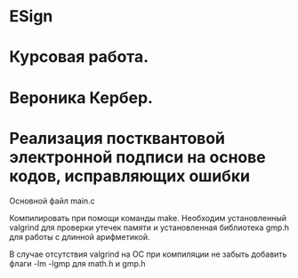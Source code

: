 # ESign

# Курсовая работа.

# Вероника Кербер.

# Реализация постквантовой электронной подписи на основе кодов, исправляющих ошибки

Основной файл main.c

Компилировать при помощи команды make. Необходим установленный valgrind для проверки утечек памяти и установленная библиотека gmp.h для работы с длинной арифметикой.

В случае отсутствия valgrind на ОС при компиляции не забыть добавить флаги -lm -lgmp для math.h и gmp.h
